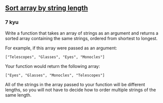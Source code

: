 <h2><a href=https://www.codewars.com/kata/57ea5b0b75ae11d1e800006c/train/csharp target="_blank">Sort array by string length</a></h2><h3>7 kyu</h3><p>Write a function that takes an array of strings as an argument and returns a sorted array containing the same strings, ordered from shortest to longest.</p><p>For example, if this array were passed as an argument:</p><pre><code class="language-javascript">[<span class="cm-string">"Telescopes"</span>, <span class="cm-string">"Glasses"</span>, <span class="cm-string">"Eyes"</span>, <span class="cm-string">"Monocles"</span>]</code></pre><p>Your function would return the following array:</p><pre><code class="language-javascript">[<span class="cm-string">"Eyes"</span>, <span class="cm-string">"Glasses"</span>, <span class="cm-string">"Monocles"</span>, <span class="cm-string">"Telescopes"</span>]</code></pre><p>All of the strings in the array passed to your function will be different lengths, so you will not have to decide how to order multiple strings of the same length.</p>